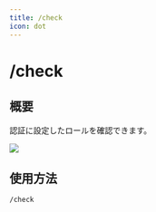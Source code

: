 ```yaml
---
title: /check
icon: dot
---
```


# /check
## 概要
認証に設定したロールを確認できます。

![](/img/webauth-bot/check.webp)

## 使用方法
```
/check
```